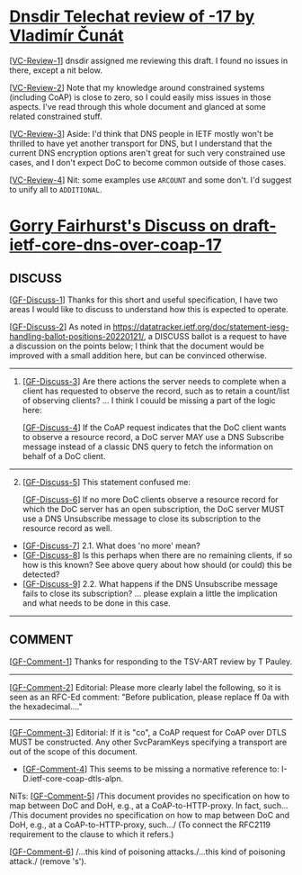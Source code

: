 [Dnsdir Telechat review of -17 by Vladimír Čunát][review-ietf-core-dns-over-coap-17-dnsdir-telechat-cunat-2025-07-31]
=================================================

[[VC-Review-1][review-ietf-core-dns-over-coap-17-dnsdir-telechat-cunat-2025-07-31]] dnsdir assigned me reviewing this draft.  I found no issues in there, except a
nit below.

[[VC-Review-2][review-ietf-core-dns-over-coap-17-dnsdir-telechat-cunat-2025-07-31]] Note that my knowledge around constrained systems (including CoAP) is close to
zero, so I could easily miss issues in those aspects.  I've read through this
whole document and glanced at some related constrained stuff.

[[VC-Review-3][review-ietf-core-dns-over-coap-17-dnsdir-telechat-cunat-2025-07-31]] Aside: I'd think that DNS people in IETF mostly won't be thrilled to have yet
another transport for DNS, but I understand that the current DNS encryption
options aren't great for such very constrained use cases, and I don't expect
DoC to become common outside of those cases.

[[VC-Review-4][review-ietf-core-dns-over-coap-17-dnsdir-telechat-cunat-2025-07-31]] Nit: some examples use `ARCOUNT` and some don't.  I'd suggest to unify all to
`ADDITIONAL`.

[Gorry Fairhurst's Discuss on draft-ietf-core-dns-over-coap-17][draft-ietf-core-dns-over-coap-17-ballot-gf]
===============================================================

DISCUSS
-------

[[GF-Discuss-1][draft-ietf-core-dns-over-coap-17-ballot-gf]] Thanks for this short and useful specification, I have two areas I would like to discuss to understand how this is expected to operate.

[[GF-Discuss-2][draft-ietf-core-dns-over-coap-17-ballot-gf]] As noted in https://datatracker.ietf.org/doc/statement-iesg-handling-ballot-positions-20220121/, a DISCUSS ballot is a request to have a discussion on the points below; I think that the document would be improved with a small addition here, but can be convinced otherwise.

---

1. [[GF-Discuss-3][draft-ietf-core-dns-over-coap-17-ballot-gf]] Are there actions the server needs to complete when a client has requested
to observe the record, such as to retain a count/list of observing
clients? ... I think I couuld be missing a part of the logic here:

   [[GF-Discuss-4][draft-ietf-core-dns-over-coap-17-ballot-gf]] If the CoAP request indicates that the DoC client wants to observe a
   resource record, a DoC server MAY use a DNS Subscribe message instead
   of a classic DNS query to fetch the information on behalf of a DoC
   client.

---

2. [[GF-Discuss-5][draft-ietf-core-dns-over-coap-17-ballot-gf]] This statement confused me:

   [[GF-Discuss-6][draft-ietf-core-dns-over-coap-17-ballot-gf]] If no more DoC clients observe a resource record for which the DoC
   server has an open subscription, the DoC server MUST use a DNS
   Unsubscribe message to close its subscription to the resource record
   as well.

- [[GF-Discuss-7][draft-ietf-core-dns-over-coap-17-ballot-gf]] 2.1. What does 'no more' mean?
- [[GF-Discuss-8][draft-ietf-core-dns-over-coap-17-ballot-gf]] Is this perhaps when there are no remaining clients, if so how is this
known? See above query about how should (or could) this be detected?
- [[GF-Discuss-9][draft-ietf-core-dns-over-coap-17-ballot-gf]] 2.2. What happens if the DNS Unsubscribe message fails to close its subscription?
... please explain a little the implication and what needs to be done in this case.

----

COMMENT
-------

[[GF-Comment-1][draft-ietf-core-dns-over-coap-17-ballot-gf]] Thanks for responding to the TSV-ART review by T Pauley.

---

[[GF-Comment-2][draft-ietf-core-dns-over-coap-17-ballot-gf]] Editorial:
Please more clearly label the following, so it is seen as an RFC-Ed comment:
"Before publication, please replace ff 0a with the hexadecimal...."

---

[[GF-Comment-3][draft-ietf-core-dns-over-coap-17-ballot-gf]] Editorial:
      If it is "co", a
      CoAP request for CoAP over DTLS MUST be constructed.  Any other
      SvcParamKeys specifying a transport are out of the scope of this
      document.
- [[GF-Comment-4][draft-ietf-core-dns-over-coap-17-ballot-gf]] This seems to be missing a normative reference to: I-D.ietf-core-coap-dtls-alpn.

NiTs:
[[GF-Comment-5][draft-ietf-core-dns-over-coap-17-ballot-gf]] /This document provides no specification on how to map between DoC and
   DoH, e.g., at a CoAP-to-HTTP-proxy.  In fact, such...
/This document provides no specification on how to map between DoC and
   DoH, e.g., at a CoAP-to-HTTP-proxy, such.../
(To connect the RFC2119 requirement to the clause to which it refers.)

[[GF-Comment-6][draft-ietf-core-dns-over-coap-17-ballot-gf]] /...this kind of poisoning attacks./...this kind of poisoning attack./
(remove 's').

[review-ietf-core-dns-over-coap-17-dnsdir-telechat-cunat-2025-07-31]: https://datatracker.ietf.org/doc/review-ietf-core-dns-over-coap-17-dnsdir-telechat-cunat-2025-07-31/
[draft-ietf-core-dns-over-coap-17-ballot-gf]: https://datatracker.ietf.org/doc/draft-ietf-core-dns-over-coap/ballot/#draft-ietf-core-dns-over-coap_gorry-fairhurst
